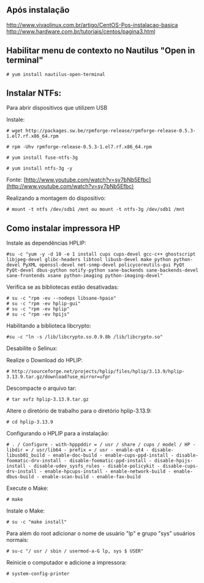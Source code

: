 Após instalação
---

http://www.vivaolinux.com.br/artigo/CentOS-Pos-instalacao-basica
http://www.hardware.com.br/tutoriais/centos/pagina3.html


Habilitar menu de contexto no Nautilus "Open in terminal"
---

    # yum install nautilus-open-terminal



Instalar NTFs:
---

Para abrir dispositivos que utilizem USB

Instale:

    # wget http://packages.sw.be/rpmforge-release/rpmforge-release-0.5.3-1.el7.rf.x86_64.rpm

    # rpm -Uhv rpmforge-release-0.5.3-1.el7.rf.x86_64.rpm

    # yum install fuse-ntfs-3g

    # yum install ntfs-3g -y
    
Fonte: [http://www.youtube.com/watch?v=sy7bNb5Efbc](http://www.youtube.com/watch?v=sy7bNb5Efbc)

Realizando a montagem do dispositivo:

    # mount -t ntfs /dev/sdb1 /mnt ou mount -t ntfs-3g /dev/sdb1 /mnt


Como instalar impressora HP
---------------------------

Instale as dependências HPLIP:

    #su -c "yum -y -d 10 -e 1 install cups cups-devel gcc-c++ ghostscript libjpeg-devel glibc-headers libtool libusb-devel make python python-devel PyXML openssl-devel net-snmp-devel policycoreutils-gui PyQt PyQt-devel dbus-python notify-python sane-backends sane-backends-devel sane-frontends xsane python-imaging python-imaging-devel"

Verifica se as bibliotecas estão desativadas:

    # su -c "rpm -ev --nodeps libsane-hpaio"
    # su -c "rpm -ev hplip-gui"
    # su -c "rpm -ev hplip"
    # su -c "rpm -ev hpijs"

Habilitando a biblioteca libcrypto:

    #su -c "ln -s /lib/libcrypto.so.0.9.8b /lib/libcrypto.so"


Desabilite o Selinux:


Realize o Download do HPLIP:

    # http://sourceforge.net/projects/hplip/files/hplip/3.13.9/hplip-3.13.9.tar.gz/download?use_mirror=ufpr


Descompacte o arquivo tar:

    # tar xvfz hplip-3.13.9.tar.gz


Altere o diretório de trabalho para o diretório hplip-3.13.9:

    # cd hplip-3.13.9

Configurando o HPLIP para a instalação:

    # . / Configure - with-hpppddir = / usr / share / cups / model / HP - libdir = / usr/lib64 - prefix = / usr - enable-qt4 - disable-libusb01_build - enable-doc-build - enable-cups-ppd-install - disable-foomatic-drv-install - disable-foomatic-ppd-install - disable-hpijs-install - disable-udev_sysfs_rules - disable-policykit - disable-cups- drv-install - enable-hpcups-install - enable-network-build - enable-dbus-build - enable-scan-build - enable-fax-build

Execute o Make:

    # make

Instale o Make:

    # su -c "make install"


Para além do root adicionar o nome de usuário "lp" e grupo "sys" usuários normais:

    # su-c "/ usr / sbin / usermod-a-G lp, sys $ USER"

Reinicie o computador e adicione a impressora:

    # system-config-printer
